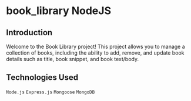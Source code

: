 # book_library NodeJS

## Introduction
Welcome to the Book Library project! This project allows you to manage a collection of books, including the ability to add, remove, and update book details such as title, book snippet, and book text/body.

## Technologies Used
`Node.js` `Express.js` `Mongoose` `MongoDB`

